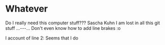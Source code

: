 # Whatever
Do I really need this computer stuff???
Sascha Kuhn
I am lost in all this git stuff
...---...
Don't even know how to add line brakes :o


I account of line 2:
Seems that I do
